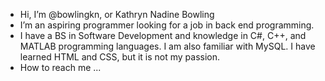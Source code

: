 -  Hi, I’m @bowlingkn, or Kathryn Nadine Bowling
-  I’m an aspiring programmer looking for a job in back end programming. 
-  I have a BS in Software Development and knowledge in C#, C++, and MATLAB programming languages. I am also familiar with MySQL. I have learned HTML and CSS, but it is not my passion. 
-  How to reach me ...



